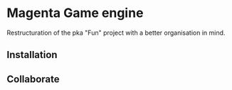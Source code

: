 
# Magenta Game engine

Restructuration of the pka "Fun" project with a better organisation in mind.

## Installation

## Collaborate


